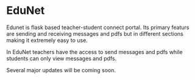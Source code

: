 # EduNet

Edunet is flask based teacher-student connect portal. Its primary featurs are sending and receiving messages and pdfs but in different sections making it extremely easy to use. 

In EduNet teachers have the access to send messages and pdfs while students can only view messages and pdfs.

Several major updates will be coming soon.
